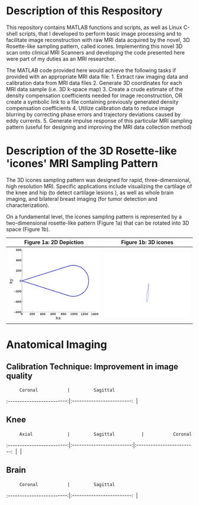 # Description of this Respository
This repository contains MATLAB functions and scripts, as well as Linux C-shell scripts, that I developed to perform basic image processing and to facilitate image reconstruction with raw MRI data acquired by the novel, 3D Rosette-like sampling pattern, called icones. Implementing this novel 3D scan onto clinical MRI Scanners and developing the code presented here were part of my duties as an MRI researcher.

The MATLAB code provided here would achieve the following tasks if provided with an appropriate MRI data file:
	1. Extract raw imaging data and calibration data from MRI data files
	2. Generate 3D coordinates for each MRI data sample (i.e. 3D k-space map)
	3. Create a crude estimate of the density compensation coefficients needed for image reconstruction, OR create a symbolic link to a file containing previously generated density compensation coefficients
	4. Utilize calibration data to reduce image blurring by correcting phase errors and trajectory deviations caused by eddy currents.
	5. Generate impulse response of this particular MRI sampling pattern (useful for designing and improving the MRI data collection method)


# Description of the 3D Rosette-like 'icones' MRI Sampling Pattern
The 3D icones sampling pattern was designed for rapid, three-dimensional, high resolution MRI. Specific applications include visualizing the cartilage of the knee and hip (to detect cartilage lesions ), as well as whole brain imaging, and bilateral breast imaging (for tumor detection and characterization).

On a fundamental level, the icones sampling pattern is represented by a two-dimensional rosette-like pattern (Figure 1a) that can be rotated into 3D space (Figure 1b).



Figure 1a: 2D Depiction    |Figure 1b:  3D icones
:-------------------------:|:-------------------------:
![](https://github.com/larryhernandez/MRI_research/blob/master/Figure_1a_2D_icones_petal.jpg)  |  ![](https://github.com/larryhernandez/MRI_research/blob/master/Figure_1b_icones_animated_3Dsampling.gif)


# Anatomical Imaging


## Calibration Technique: Improvement in image quality

         Coronal           |         Sagittal
:-------------------------:|:-------------------------:
![]()  |  ![]()


## Knee

         Axial             |         Sagittal	       |           Coronal
:-------------------------:|:-------------------------:|:-------------------------:
![]()  |  ![]() | ![]()


## Brain

         Coronal           |         Sagittal
:-------------------------:|:-------------------------:
![]()  |  ![]()